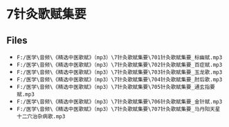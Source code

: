 # 7针灸歌赋集要

## Files

- `F:/医学\音频\《精选中医歌赋》（mp3）\7针灸歌赋集要\701针灸歌赋集要_标幽赋.mp3`
- `F:/医学\音频\《精选中医歌赋》（mp3）\7针灸歌赋集要\702针灸歌赋集要_百症赋.mp3`
- `F:/医学\音频\《精选中医歌赋》（mp3）\7针灸歌赋集要\703针灸歌赋集要_玉龙歌.mp3`
- `F:/医学\音频\《精选中医歌赋》（mp3）\7针灸歌赋集要\704针灸歌赋集要_肘后歌.mp3`
- `F:/医学\音频\《精选中医歌赋》（mp3）\7针灸歌赋集要\705针灸歌赋集要_通玄指要赋.mp3`
- `F:/医学\音频\《精选中医歌赋》（mp3）\7针灸歌赋集要\706针灸歌赋集要_金针赋.mp3`
- `F:/医学\音频\《精选中医歌赋》（mp3）\7针灸歌赋集要\707针灸歌赋集要_马丹阳天星十二穴治杂病歌.mp3`
